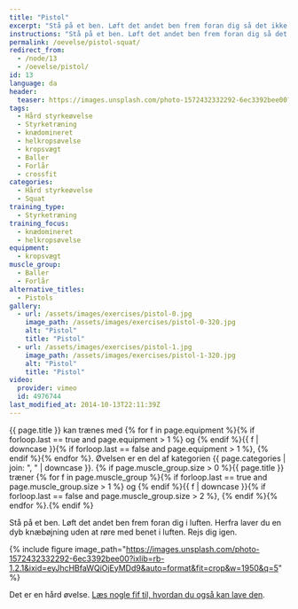 ```yaml
---
title: "Pistol"
excerpt: "Stå på et ben. Løft det andet ben frem foran dig så det ikke rører jorden. Herfra laver du en dyb knæbøjning uden at røre med benet i luften. Rejs dig igen."
instructions: "Stå på et ben. Løft det andet ben frem foran dig så det ikke rører jorden. Herfra laver du en dyb knæbøjning uden at røre med benet i luften. Rejs dig igen."
permalink: /oevelse/pistol-squat/
redirect_from:
  - /node/13
  - /oevelse/pistol/
id: 13
language: da
header:
  teaser: https://images.unsplash.com/photo-1572432332292-6ec3392bee00?ixlib=rb-1.2.1&ixid=eyJhcHBfaWQiOjEyMDd9&auto=format&fit=crop&w=400&q=5
tags:
  - Hård styrkeøvelse
  - Styrketræning
  - knædomineret
  - helkropsøvelse
  - kropsvægt
  - Baller
  - Forlår
  - crossfit
categories:
  - Hård styrkeøvelse
  - Squat
training_type:
  - Styrketræning
training_focus:
  - knædomineret
  - helkropsøvelse
equipment:
  - kropsvægt
muscle_group:
  - Baller
  - Forlår
alternative_titles:
  - Pistols
gallery:
  - url: /assets/images/exercises/pistol-0.jpg
    image_path: /assets/images/exercises/pistol-0-320.jpg
    alt: "Pistol"
    title: "Pistol"
  - url: /assets/images/exercises/pistol-1.jpg
    image_path: /assets/images/exercises/pistol-1-320.jpg
    alt: "Pistol"
    title: "Pistol"
video:
  provider: vimeo
  id: 4976744
last_modified_at: 2014-10-13T22:11:39Z
---
```


{{ page.title }} kan trænes med {% for f in page.equipment %}{% if forloop.last == true and page.equipment > 1 %} og {% endif %}{{ f | downcase  }}{% if forloop.last == false and page.equipment > 1 %}, {% endif %}{% endfor %}. Øvelsen er en del af kategorien {{ page.categories | join: ", " | downcase }}. {% if page.muscle_group.size > 0 %}{{ page.title }} træner {% for f in page.muscle_group %}{% if forloop.last == true and page.muscle_group.size > 1 %} og {% endif %}{{ f | downcase }}{% if forloop.last == false and page.muscle_group.size > 2 %}, {% endif %}{% endfor %}.{% endif %}

Stå på et ben. Løft det andet ben frem foran dig i luften. Herfra laver du en dyb knæbøjning uden at røre med benet i luften. Rejs dig igen.

{% include figure image_path="https://images.unsplash.com/photo-1572432332292-6ec3392bee00?ixlib=rb-1.2.1&ixid=eyJhcHBfaWQiOjEyMDd9&auto=format&fit=crop&w=1950&q=5" %}

Det er en hård øvelse. [Læs nogle fif til, hvordan du også kan lave den](http://www.t-nation.com/free_online_article/most_recent/breaking_down_the_single_leg_squat).
